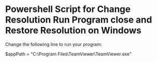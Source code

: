# Powershell Script for Change Resolution Run Program close and Restore Resolution on Windows
Change the following line to run your program:

$appPath = "C:\Program Files\TeamViewer\TeamViewer.exe"
